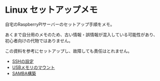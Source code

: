 # Linux セットアップメモ

自宅のRaspberryPIサーバーのセットアップ手順をメモ。

あくまで自分用のメモのため、古い情報・誤情報が混入している可能性があり、
初心者向けの代物ではありません。

この資料を参考にセットアップし、故障しても責任はとれません。

* [SSHの設定](SetupSSH.md)
* [USBメモリのマウント](MountUSB.md)
* [SAMBA構築](SetupSamba.md)